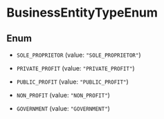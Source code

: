 

# BusinessEntityTypeEnum

## Enum


* `SOLE_PROPRIETOR` (value: `"SOLE_PROPRIETOR"`)

* `PRIVATE_PROFIT` (value: `"PRIVATE_PROFIT"`)

* `PUBLIC_PROFIT` (value: `"PUBLIC_PROFIT"`)

* `NON_PROFIT` (value: `"NON_PROFIT"`)

* `GOVERNMENT` (value: `"GOVERNMENT"`)



